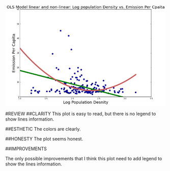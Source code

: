 ![Alt text](yf903_plot.png)

#REVIEW
##CLARITY
This plot is easy to read, but there is no legend to show lines information. 

##ESTHETIC
The colors are clearly.

##HONESTY
The plot seems honest.

##IMPROVEMENTS

The only possible improvements that I think this plot need to add legend to show the lines information. 


